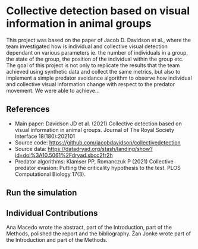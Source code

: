 # Collective detection based on visual information in animal groups

This project was based on the paper of Jacob D. Davidson et al., where the team investigated how is individual and collective visual detection dependant on various parameters ie. the number of individuals in a group, the state of the group, the position of the individual within the group etc. The goal of this project is not only to replicate the results that the team achieved using synthetic data and collect the same metrics, but also to implement a simple predator avoidance algorithm to observe how individual and collective visual information change with respect to the predator movement.
We were able to achieve...


## References 
* Main paper: Davidson JD et al. (2021) Collective detection based on visual information in animal groups. Journal of The Royal Society Interface 18(180):202101
* Source code: https://github.com/jacobdavidson/collectivedetection
* Source data: https://datadryad.org/stash/landing/show?id=doi%3A10.5061%2Fdryad.sbcc2fr2h
* Predator algorithms: Klamser PP, Romanczuk P (2021) Collective predator evasion: Putting the criticality hypothesis to the test. PLOS Computational Biology 17(3).

## Run the simulation



## Individual Contributions

Ana Macedo wrote the abstract, part of the Introduction, part of the Methods, polished the report and the bibliography. Žan Jonke wrote part of the Introduction and part of the Methods.
